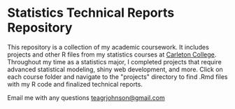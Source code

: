 # Statistics Technical Reports Repository
This repository is a collection of my academic coursework. It includes projects and other R files from my statistics courses at [Carleton College](https://www.carleton.edu/math/). Throughout my time as a statistics major, I completed projects that require advanced statistical modeling, shiny web development, and more. Click on each course folder and navigate to the "projects" directory to find .Rmd files with my R code and finalized technical reports.

Email me with any questions [teagrjohnson@gmail.com](teagrjohnson@gmail.com)
